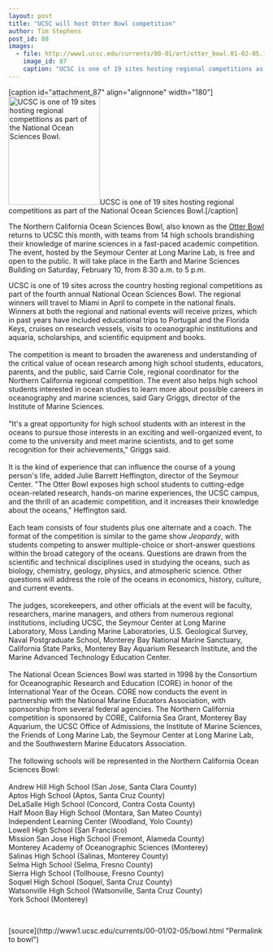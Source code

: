```yaml
---
layout: post
title: "UCSC will host Otter Bowl competition"
author: Tim Stephens
post_id: 88
images:
  - file: http://www1.ucsc.edu/currents/00-01/art/otter_bowl.01-02-05.180.gif
    image_id: 87
    caption: "UCSC is one of 19 sites hosting regional competitions as part of the National Ocean Sciences Bowl."
---
```


[caption id="attachment_87" align="alignnone" width="180"]<a href="http://localhost/mysite/wp-content/uploads/2001/02/otter_bowl.01-02-05.180.gif"><img class="size-full wp-image-87" src="http://localhost/mysite/wp-content/uploads/2001/02/otter_bowl.01-02-05.180.gif" alt="UCSC is one of 19 sites hosting regional competitions as part of the National Ocean Sciences Bowl." width="180" height="213" /></a>UCSC is one of 19 sites hosting regional competitions as part of the National Ocean Sciences Bowl.[/caption]
<p>
  The Northern California Ocean Sciences Bowl, also known as the <a href="http://admissions.ucsc.edu/nosb/">Otter Bowl</a> returns to UCSC this month, with teams from 14 high schools brandishing their knowledge of marine sciences in a fast-paced academic competition. The event, hosted by the Seymour Center at Long Marine Lab, is free and open to the public. It will take place in the Earth and Marine Sciences Building on Saturday, February 10, from 8:30 a.m. to 5 p.m.
</p>UCSC is one of 19 sites across the country hosting regional competitions as part of the fourth annual National Ocean Sciences Bowl. The regional winners will travel to Miami in April to compete in the national finals. Winners at both the regional and national events will receive prizes, which in past years have included educational trips to Portugal and the Florida Keys, cruises on research vessels, visits to oceanographic institutions and aquaria, scholarships, and scientific equipment and books.<br>
<br>
The competition is meant to broaden the awareness and understanding of the critical value of ocean research among high school students, educators, parents, and the public, said Carrie Cole, regional coordinator for the Northern California regional competition. The event also helps high school students interested in ocean studies to learn more about possible careers in oceanography and marine sciences, said Gary Griggs, director of the Institute of Marine Sciences.<br>
<br>
"It's a great opportunity for high school students with an interest in the oceans to pursue those interests in an exciting and well-organized event, to come to the university and meet marine scientists, and to get some recognition for their achievements," Griggs said.<br>
<br>
It is the kind of experience that can influence the course of a young person's life, added Julie Barrett Heffington, director of the Seymour Center. "The Otter Bowl exposes high school students to cutting-edge ocean-related research, hands-on marine experiences, the UCSC campus, and the thrill of an academic competition, and it increases their knowledge about the oceans," Heffington said.<br>
<br>
Each team consists of four students plus one alternate and a coach. The format of the competition is similar to the game show <i>Jeopardy</i>, with students competing to answer multiple-choice or short-answer questions within the broad category of the oceans. Questions are drawn from the scientific and technical disciplines used in studying the oceans, such as biology, chemistry, geology, physics, and atmospheric science. Other questions will address the role of the oceans in economics, history, culture, and current events.<br>
<br>
The judges, scorekeepers, and other officials at the event will be faculty, researchers, marine managers, and others from numerous regional institutions, including UCSC, the Seymour Center at Long Marine Laboratory, Moss Landing Marine Laboratories, U.S. Geological Survey, Naval Postgraduate School, Monterey Bay National Marine Sanctuary, California State Parks, Monterey Bay Aquarium Research Institute, and the Marine Advanced Technology Education Center.<br>
<br>
The National Ocean Sciences Bowl was started in 1998 by the Consortium for Oceanographic Research and Education (CORE) in honor of the International Year of the Ocean. CORE now conducts the event in partnership with the National Marine Educators Association, with sponsorship from several federal agencies. The Northern California competition is sponsored by CORE, California Sea Grant, Monterey Bay Aquarium, the UCSC Office of Admissions, the Institute of Marine Sciences, the Friends of Long Marine Lab, the Seymour Center at Long Marine Lab, and the Southwestern Marine Educators Association.<br>
<br>
The following schools will be represented in the Northern California Ocean Sciences Bowl:<br>
<br>
Andrew Hill High School (San Jose, Santa Clara County)<br>
Aptos High School (Aptos, Santa Cruz County)<br>
DeLaSalle High School (Concord, Contra Costa County)<br>
Half Moon Bay High School (Montara, San Mateo County)<br>
Independent Learning Center (Woodland, Yolo County)<br>
Lowell High School (San Francisco)<br>
Mission San Jose High School (Fremont, Alameda County)<br>
Monterey Academy of Oceanographic Sciences (Monterey)<br>
Salinas High School (Salinas, Monterey County)<br>
Selma High School (Selma, Fresno County)<br>
Sierra High School (Tollhouse, Fresno County)<br>
Soquel High School (Soquel, Santa Cruz County)<br>
Watsonville High School (Watsonville, Santa Cruz County)<br>
York School (Monterey)
<p>
  <br>

</p>
[source](http://www1.ucsc.edu/currents/00-01/02-05/bowl.html "Permalink to bowl")
